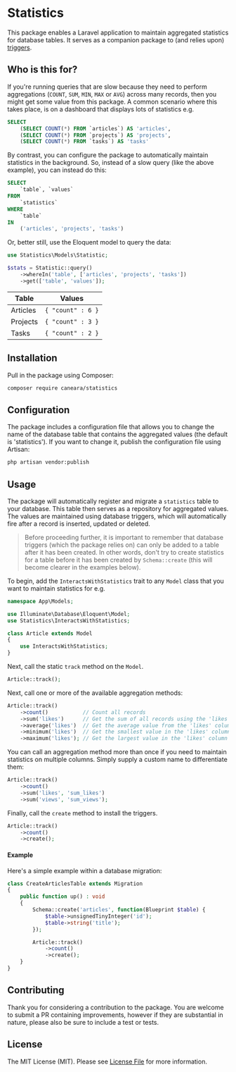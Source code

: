 # Statistics

This package enables a Laravel application to maintain aggregated statistics for database tables. It serves as a companion package to (and relies upon) [triggers](https://github.com/caneara/triggers).

## Who is this for?

If you're running queries that are slow because they need to perform aggregations (`COUNT`, `SUM`, `MIN`, `MAX` or `AVG`) across many records, then you might get some value from this package. A common scenario where this takes place, is on a dashboard that displays lots of statistics e.g.

```sql
SELECT
    (SELECT COUNT(*) FROM `articles`) AS 'articles',
    (SELECT COUNT(*) FROM `projects`) AS 'projects',
    (SELECT COUNT(*) FROM `tasks`) AS 'tasks'
```

By contrast, you can configure the package to automatically maintain statistics in the background. So, instead of a slow query (like the above example), you can instead do this:

```sql
SELECT
    `table`, `values`
FROM
    `statistics`
WHERE
    `table`
IN
    ('articles', 'projects', 'tasks')
```

Or, better still, use the Eloquent model to query the data:

```php
use Statistics\Models\Statistic;

$stats = Statistic::query()
    ->whereIn('table', ['articles', 'projects', 'tasks'])
    ->get(['table', 'values']);
```

| Table     | Values            |
| --------- | ----------------- |
| Articles  | `{ "count" : 6 }` |
| Projects  | `{ "count" : 3 }` |
| Tasks     | `{ "count" : 2 }` |

## Installation

Pull in the package using Composer:

```bash
composer require caneara/statistics
```

## Configuration

The package includes a configuration file that allows you to change the name of the database table that contains the aggregated values (the default is 'statistics'). If you want to change it, publish the configuration file using Artisan:

```bash
php artisan vendor:publish
```

## Usage

The package will automatically register and migrate a `statistics` table to your database. This table then serves as a repository for aggregated values. The values are maintained using database triggers, which will automatically fire after a record is inserted, updated or deleted.

> Before proceeding further, it is important to remember that database triggers (which the package relies on) can only be added to a table after it has been created. In other words, don't try to create statistics for a table before it has been created by `Schema::create` (this will become clearer in the examples below).

To begin, add the `InteractsWithStatistics` trait to any `Model` class that you want to maintain statistics for e.g.

```php
namespace App\Models;

use Illuminate\Database\Eloquent\Model;
use Statistics\InteractsWithStatistics;

class Article extends Model
{
    use InteractsWithStatistics;
}
```

Next, call the static `track` method on the `Model`.

```php
Article::track();
```

Next, call one or more of the available aggregation methods:

```php
Article::track()
    ->count()           // Count all records
    ->sum('likes')      // Get the sum of all records using the 'likes' column
    ->average('likes')  // Get the average value from the 'likes' column
    ->minimum('likes')  // Get the smallest value in the 'likes' column
    ->maximum('likes'); // Get the largest value in the 'likes' column
```

You can call an aggregation method more than once if you need to maintain statistics on multiple columns. Simply supply a custom name to differentiate them:

```php
Article::track()
    ->count()
    ->sum('likes', 'sum_likes')
    ->sum('views', 'sum_views');
```

Finally, call the `create` method to install the triggers.

```php
Article::track()
    ->count()
    ->create();
```

#### Example

Here's a simple example within a database migration:

```php
class CreateArticlesTable extends Migration
{
    public function up() : void
    {
        Schema::create('articles', function(Blueprint $table) {
            $table->unsignedTinyInteger('id');
            $table->string('title');
        });

        Article::track()
            ->count()
            ->create();
    }
}
```

## Contributing

Thank you for considering a contribution to the package. You are welcome to submit a PR containing improvements, however if they are substantial in nature, please also be sure to include a test or tests.

## License

The MIT License (MIT). Please see [License File](LICENSE.md) for more information.
